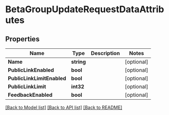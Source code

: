 # BetaGroupUpdateRequestDataAttributes

## Properties

Name | Type | Description | Notes
------------ | ------------- | ------------- | -------------
**Name** | **string** |  | [optional] 
**PublicLinkEnabled** | **bool** |  | [optional] 
**PublicLinkLimitEnabled** | **bool** |  | [optional] 
**PublicLinkLimit** | **int32** |  | [optional] 
**FeedbackEnabled** | **bool** |  | [optional] 

[[Back to Model list]](../README.md#documentation-for-models) [[Back to API list]](../README.md#documentation-for-api-endpoints) [[Back to README]](../README.md)


